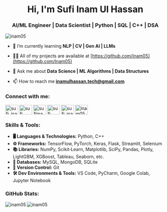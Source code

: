 <h1 align="center">Hi, I'm Sufi Inam Ul Hassan</h1>
<h3 align="center">AI/ML Engineer | Data Scientist | Python | SQL | C++ | DSA</h3>

<p align="left"> <img src="https://komarev.com/ghpvc/?username=inam05&label=Profile%20views&color=0e75b6&style=flat" alt="inam05" /> </p>

- 🌱 I’m currently learning **NLP | CV | Gen AI | LLMs**

- 👨‍💻 All of my projects are available at [https://github.com/Inam05](https://github.com/Inam05)

- 💬 Ask me about **Data Science | ML Algorithms | Data Structures**

- 📫 How to reach me **inamulhassan.tech@gmail.com**

<h3 align="left">Connect with me:</h3>
<p align="left">
<a href="https://twitter.com/sufi_inam001" target="blank"><img align="center" src="https://raw.githubusercontent.com/rahuldkjain/github-profile-readme-generator/master/src/images/icons/Social/twitter.svg" alt="sufi_inam001" height="30" width="40" /></a>    
<a href="https://www.linkedin.com/in/sufi-inam-ul-hassan/" target="blank"><img align="center" src="https://raw.githubusercontent.com/rahuldkjain/github-profile-readme-generator/master/src/images/icons/Social/linked-in-alt.svg" alt="sufi inam ul hassan" height="30" width="40" /></a>
<a href="https://kaggle.com/sufiinamulhassan" target="blank"><img align="center" src="https://raw.githubusercontent.com/rahuldkjain/github-profile-readme-generator/master/src/images/icons/Social/kaggle.svg" alt="sufiinamulhassan" height="30" width="40" /></a>
<a href="https://www.facebook.com/profile.php?id=100055623116450" target="blank"><img align="center" src="https://raw.githubusercontent.com/rahuldkjain/github-profile-readme-generator/master/src/images/icons/Social/facebook.svg" alt="sufi inam ul hassan" height="30" width="40" /></a>
<a href="https://instagram.com/sufi_inam_ul_hassan" target="blank"><img align="center" src="https://raw.githubusercontent.com/rahuldkjain/github-profile-readme-generator/master/src/images/icons/Social/instagram.svg" alt="sufi_inam_ul_hassan" height="30" width="40" /></a>
<a href="https://www.leetcode.com/inam05" target="blank"><img align="center" src="https://raw.githubusercontent.com/rahuldkjain/github-profile-readme-generator/master/src/images/icons/Social/leet-code.svg" alt="inam05" height="30" width="40" /></a>
</p>

<h3 align="left">Skills & Tools:</h3>
    <ul>
      <li><strong>🖥️ Languages & Technologies:</strong> Python, C++</li>
      <li><strong>⚙️ Frameworks:</strong> TensorFlow, PyTorch, Keras, Flask, Streamlit, Selenium</li>
      <li><strong>📚 Libraries:</strong> NumPy, Scikit‑Learn, Matplotlib, SciPy, Pandas, Plotly, LightGBM, XGBoost, Tableau, Seaborn, etc.</li>
      <li><strong>💾 Databases:</strong> MySQL, MongoDB, SQLite</li>
      <li><strong>🔧 Version Control:</strong> Git</li>
      <li><strong>🛠️ Dev Environments & Tools:</strong> VS Code, PyCharm, Google Colab, Jupyter Notebook</li>
    </ul>
  </div>
  
<h3 align="left">GitHub Stats:</h3>
<p><img align="left" src="https://github-readme-stats.vercel.app/api/top-langs?username=inam05&show_icons=true&locale=en&layout=compact" alt="inam05" /></p>
<p><img align="center" src="https://github-readme-streak-stats.herokuapp.com/?user=inam05&" alt="inam05" /></p>
